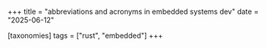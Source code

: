 +++
title = "abbreviations and acronyms in embedded systems dev"
date = "2025-06-12"

[taxonomies]
tags = ["rust", "embedded"]
+++


